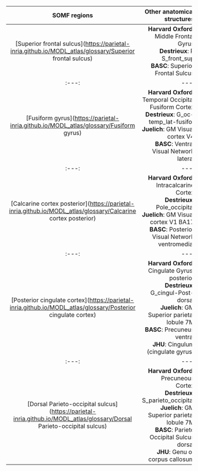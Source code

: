 | SOMF regions| Other anatomical structures|
| :---: | ---: |
|[Superior frontal sulcus](https://parietal-inria.github.io/MODL_atlas/glossary/Superior frontal sulcus)| **Harvard Oxford**: Middle Frontal Gyrus <br> **Destrieux**: R S_front_sup <br> **BASC**: Superior Frontal Sulcus|
| :---: | ---: |
|[Fusiform gyrus](https://parietal-inria.github.io/MODL_atlas/glossary/Fusiform gyrus)| **Harvard Oxford**: Temporal Occipital Fusiform Cortex <br> **Destrieux**: G_oc-temp_lat-fusifor <br> **Juelich**: GM Visual cortex V4 <br> **BASC**: Ventral Visual Network lateral|
| :---: | ---: |
|[Calcarine cortex posterior](https://parietal-inria.github.io/MODL_atlas/glossary/Calcarine cortex posterior)| **Harvard Oxford**: Intracalcarine Cortex <br> **Destrieux**: Pole_occipital <br> **Juelich**: GM Visual cortex V1 BA17 <br> **BASC**: Posterior Visual Network ventromedial|
| :---: | ---: |
|[Posterior cingulate cortex](https://parietal-inria.github.io/MODL_atlas/glossary/Posterior cingulate cortex)| **Harvard Oxford**: Cingulate Gyrus, posterior <br> **Destrieux**: G_cingul-Post-dorsal <br> **Juelich**: GM Superior parietal lobule 7M <br> **BASC**: Precuneus ventral <br> **JHU**: Cingulum (cingulate gyrus)|
| :---: | ---: |
|[Dorsal Parieto-occipital sulcus](https://parietal-inria.github.io/MODL_atlas/glossary/Dorsal Parieto-occipital sulcus)| **Harvard Oxford**: Precuneous Cortex <br> **Destrieux**: S_parieto_occipital <br> **Juelich**: GM Superior parietal lobule 7M <br> **BASC**: Parieto Occipital Sulcus dorsal  <br> **JHU**: Genu of corpus callosum|
